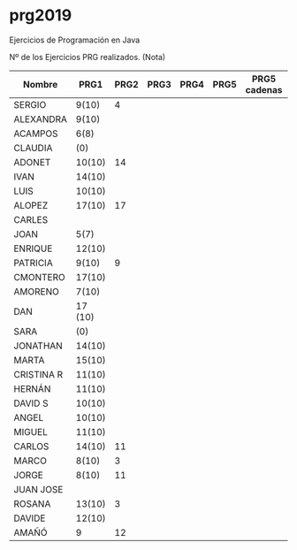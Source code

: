# prg2019
Ejercicios de Programación en Java

Nº de los Ejercicios PRG realizados. (Nota)

| Nombre    | PRG1 | PRG2 | PRG3 | PRG4 | PRG5 | PRG5 cadenas| PRG6 | PRG7 | PRG8 |
| ------    | ---- | ---- | ---- | ---- | ---- | ----------- | ---- | ---- | ---- |
| SERGIO    | 9(10)|   4   |      |      |      |             |      |      |      |
| ALEXANDRA | 9(10)|      |      |      |      |             |      |      |      |
| ACAMPOS   | 6(8) |      |      |      |      |             |      |      |      |
| CLAUDIA   | (0)  |      |      |      |      |             |      |      |      |
| ADONET    |10(10)|  14   |      |      |      |             |      |      |      |
| IVAN |  14(10)   |      |      |      |      |             |      |      |      |
| LUIS |     10(10)|      |      |      |      |             |      |      |      |
| ALOPEZ    |17(10)|  17  |      |      |      |             |      |      |      |
| CARLES |         |      |      |      |      |             |      |      |      |
| JOAN |     5(7)  |      |      |      |      |             |      |      |      |
| ENRIQUE | 12(10) |      |      |      |      |             |      |      |      |
| PATRICIA |  9(10)|   9  |      |      |      |             |      |      |      |
| CMONTERO | 17(10)|     |      |      |      |             |      |      |      |
| AMORENO |  7(10) |      |      |      |      |             |      |      |      |
| DAN    |17 (10)  |      |      |      |      |             |      |      |      |
| SARA |     (0)   |      |      |      |      |             |      |      |      |
| JONATHAN | 14(10)|      |      |      |      |             |      |      |      |
| MARTA | 15(10)   |      |      |      |      |             |      |      |      |
| CRISTINA R|11(10)|      |      |      |      |             |      |      |      |
| HERNÁN |11(10)   |      |      |      |      |             |      |      |      |
| DAVID S |10(10)  |      |      |      |      |             |      |      |      |
| ANGEL |10(10)    |      |      |      |      |             |      |      |      |
| MIGUEL |   11(10)|      |      |      |      |             |      |      |      |
| CARLOS |   14(10)|  11    |      |      |      |             |      |      |      |
| MARCO |   8(10)  |   3   |      |      |      |             |      |      |      |
| JORGE |   8(10)  |  11    |      |      |      |             |      |      |      |
| JUAN JOSE |      |      |      |      |      |             |      |      |      |
| ROSANA |  13(10) |   3  |      |      |      |             |      |      |      |
| DAVIDE |  12(10) |      |      |      |      |             |      |      |      |
| AMAÑÓ  |  9      |   12 |      |      |      |             |      |      |      |
